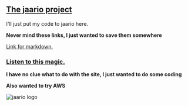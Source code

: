 
## [The jaario project](www.jaar.io)

I'll just put my code to jaario here.

**Never mind these links, I just wanted to save them somewhere**

[Link for markdown.](https://guides.github.com/features/mastering-markdown/)

### [Listen to this magic.](https://s3.eu-central-1.amazonaws.com/jaar.io/Assets/.webm/love.webm)

**I have no clue what to do with the site, I just wanted to do some coding**

**Also wanted to try AWS**

![jaario logo](https://s3.eu-central-1.amazonaws.com/jaar.io/Assets/png/JA.png)
